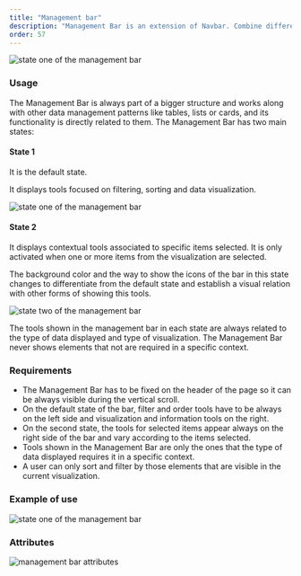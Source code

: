 ```yaml
---
title: "Management bar"
description: "Management Bar is an extension of Navbar. Combine different management-bar components to create a toolbar that fits your needs."
order: 57
---
```


![state one of the management bar](/images/lexicon-1/managementBarState1.png)

### Usage

The Management Bar is always part of a bigger structure and works along with other data management patterns like tables, lists or cards, and its functionality is directly related to them.
The Management Bar has two main states:

#### State 1

It is the default state.

It displays tools focused on filtering, sorting and data visualization.

![state one of the management bar](/images/lexicon-1/managementBarState1.png)

#### State 2

It displays contextual tools associated to specific items selected. It is only activated when one or more items from the visualization are selected.

The background color and the way to show the icons of the bar in this state changes to differentiate from the default state and establish a visual relation with other forms of showing this tools.

![state two of the management bar](/images/lexicon-1/managementBarState2.png)

The tools shown in the management bar in each state are always related to the type of data displayed and type of visualization. The Management Bar never shows elements that not are required in a specific context.

### Requirements

* The Management Bar has to be fixed on the header of the page so it can be always visible during the vertical scroll.
* On the default state of the bar, filter and order tools have to be always on the left side and visualization and information tools on the right.
* On the second state, the tools for selected items appear always on the right side of the bar and vary according to the items selected.
* Tools shown in the Management Bar are only the ones that the type of data displayed requires it in a specific context.
* A user can only sort and filter by those elements that are visible in the current visualization.

### Example of use

![state one of the management bar](/images/lexicon-1/managementBarExample.gif)

### Attributes

![management bar attributes](/images/lexicon-1/mangementBarAttributes.png)
